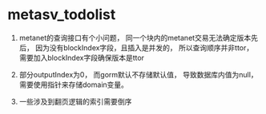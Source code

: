 # metasv_todolist
1. metanet的查询接口有个小问题， 同一个块内的metanet交易无法确定版本先后， 因为没有blockIndex字段，且插入是并发的， 所以查询顺序并非ttor， 需要加入blockIndex字段确保版本是ttor

2. 部分outputIndex为0， 而gorm默认不存储默认值， 导致数据库内值为null， 需要使用指针来存储domain变量。

3. 一些涉及到翻页逻辑的索引需要倒序
